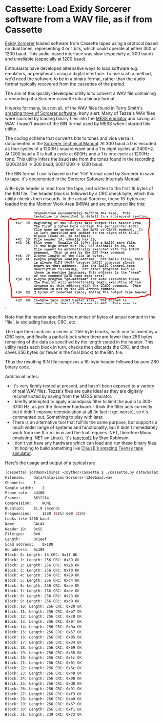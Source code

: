 # Cassette: Load Exidy Sorcerer software from a WAV file, as if from Cassette

[Exidy Sorcerer](https://en.wikipedia.org/wiki/Exidy_Sorcerer) loaded software from Cassette tapes using a protocol based on dual tones, representing 0 or 1 bits, which could operate at either 300 or 1200 baud. This audio-based interface was slow (especially at 300 baud) and unreliable (especially at 1200 baud).

Enthusiasts have developed alternative ways to load software e.g. emulators, or peripherals using a digital interface. To use such a method, we'd need the software to be in a binary format, rather than the audio format typically recovered from the cassettes of the period.

The aim of this quickly-developed utility is to convert a WAV file containing a recording of a Sorcerer cassette into a binary format.

It works for many, but not all, of the WAV files found in Terry Smith's [amazing trove of Sorcerer software](https://www.classic-computers.org.nz/blog/2017-01-23-software-for-real-sorcerers.htm). Irony alert: Many of Tezza's WAV files were sourced by loading binary files into the [MESS emulator](https://www.mess.org/) and saving as WAV. I wasn't aware of the BIN format used by MESS when I started this utility.

The coding scheme that converts bits to tones and vice versa is documented in the [Sorcerer Technical Manual](https://ia800709.us.archive.org/28/items/Sorcer_Technical_Manual_1979-03_Exidy/Sorcer_Technical_Manual_1979-03_Exidy.pdf). At 300 baud a 0 is encoded as four cycles of a 1200Hz square wave and a 1 is eight cycles at 2400Hz. At 1200 baud a 0 is half a cycle at 600Hz and a 1 is one cycle at 1200Hz tone. This utility infers the baud rate from the tones found in the recording: 1200/2400 => 300 baud; 600/1200 => 1200 baud.

The BIN format I use is based on the 'file' format used by Sorcerer to save to tape. It's documented in the [Sorceror Software Internals Manual](https://archive.org/details/Exidy_Software_Internals_Manual_1979_Tolomei_Vic). 

A 16-byte header is read from the tape, and written to the first 16 bytes of the BIN file. The header block is followed by a CRC check byte, which this utility checks then discards. In the actual Sorceror, these 16-bytes are loaded into the Monitor Work Area (MWA) and are structured like this:

![16-byte header format](https://github.com/robjordan/cassette/raw/master/mwa.png).

Note that the header specifies the number of bytes of actual content in the 'file', ie excluding header, CRC, etc. 

The tape then contains a series of 256-byte blocks, each one followed by a CRC byte, and finally a partial block when there are fewer than 256 bytes remaining of the data as specified by the length stated in the header. This utility reads each block in turn, checks then discards the CRC, and then saves 256 bytes (or fewer in the final block) to the BIN file.

Thus the resulting BIN file comprises a 16-byte header followed by pure Z80 binary code. 

Additional notes:
- It's very lightly tested at present, and hasn't been exposed to a variety of real WAV files. Tezza's files are quite ideal as they are digitally reconstructed by saving from the MESS emulator.
- I briefly attempted to apply a bandpass filter to limit the audio to 300-3700 Hz, as per the Sorcerer hardware. I think the filter acts correctly but it didn't improve demodulation at all (in fact it got worse), so it's commented out. Something to play with later.
- There is an alternative tool that fulfills the same purpose, but supports a much wider range of systems and functionality, but it didn't immediately work from me (I run Linux and the tool requires .NET, therefore Mono emulating .NET on Linux). It's [tapetool2](https://www.toptensoftware.com/tapetool/) by Brad Robinson.
- I don't yet have any hardware which can load and run these binary files. I'm hoping to build something like [ClausB's amazing Teensy tape simulator](http://www.atariprotos.com/othersystems/sorcerer/misc/tapesim.htm.bak).

Here's the usage and output of a typical run:
```bash
(cassette) jordan@ximinez ~/python/cassette $ ./cassette.py data/Galaxians-Sorcerer-1200baud.wav -o data/Galaxians-Sorcerer-1200baud.bin
Filename:	 data/Galaxians-Sorcerer-1200baud.wav
Channels:	 1
Sample width:	 2
Frame rate:	 44100
Frames:		 3612214
Compression:	 NONE
Duration:	 81.9 seconds
Frequencies:	 1200 (65%) 600 (35%)
Looks like 1200 baud.
Name:		 GALAX
Header ID:	 0x55
Filetype:	 0x0 
Length:		 0x1eef
Load address:	 0x100
Go address:	 0x100
Block: 0: Length: 16 CRC: 0x1f OK
Block: 1: Length: 256 CRC: 0x89 OK
Block: 2: Length: 256 CRC: 0x2b OK
Block: 3: Length: 256 CRC: 0xf0 OK
Block: 4: Length: 256 CRC: 0x89 OK
Block: 5: Length: 256 CRC: 0xc4 OK
Block: 6: Length: 256 CRC: 0xee OK
Block: 7: Length: 256 CRC: 0xae OK
Block: 8: Length: 256 CRC: 0x23 OK
Block: 9: Length: 256 CRC: 0xd0 OK
Block: 10: Length: 256 CRC: 0x20 OK
Block: 11: Length: 256 CRC: 0xb7 OK
Block: 12: Length: 256 CRC: 0xc8 OK
Block: 13: Length: 256 CRC: 0x0f OK
Block: 14: Length: 256 CRC: 0x9a OK
Block: 15: Length: 256 CRC: 0x57 OK
Block: 16: Length: 256 CRC: 0x85 OK
Block: 17: Length: 256 CRC: 0x34 OK
Block: 18: Length: 256 CRC: 0x69 OK
Block: 19: Length: 256 CRC: 0x35 OK
Block: 20: Length: 256 CRC: 0x1c OK
Block: 21: Length: 256 CRC: 0x01 OK
Block: 22: Length: 256 CRC: 0x6c OK
Block: 23: Length: 256 CRC: 0x49 OK
Block: 24: Length: 256 CRC: 0x08 OK
Block: 25: Length: 256 CRC: 0xd8 OK
Block: 26: Length: 256 CRC: 0x91 OK
Block: 27: Length: 256 CRC: 0xf3 OK
Block: 28: Length: 256 CRC: 0xa9 OK
Block: 29: Length: 256 CRC: 0x67 OK
Block: 30: Length: 256 CRC: 0xf1 OK
Block: 31: Length: 239 CRC: 0x72 OK
```
